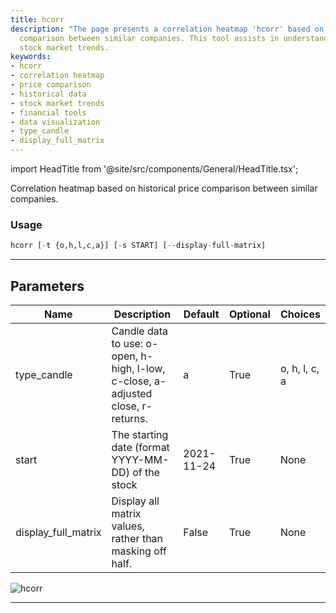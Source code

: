 ```yaml
---
title: hcorr
description: "The page presents a correlation heatmap 'hcorr' based on historical price"
  comparison between similar companies. This tool assists in understanding and visualizing
  stock market trends.
keywords:
- hcorr
- correlation heatmap
- price comparison
- historical data
- stock market trends
- financial tools
- data visualization
- type_candle
- display_full_matrix
---
```


import HeadTitle from '@site/src/components/General/HeadTitle.tsx';

<HeadTitle title="stocks/ca/hcorr - Reference | OpenBB Terminal Docs" />

Correlation heatmap based on historical price comparison between similar companies.

### Usage

```python
hcorr [-t {o,h,l,c,a}] [-s START] [--display-full-matrix]
```

---

## Parameters

| Name | Description | Default | Optional | Choices |
| ---- | ----------- | ------- | -------- | ------- |
| type_candle | Candle data to use: o-open, h-high, l-low, c-close, a-adjusted close, r-returns. | a | True | o, h, l, c, a |
| start | The starting date (format YYYY-MM-DD) of the stock | 2021-11-24 | True | None |
| display_full_matrix | Display all matrix values, rather than masking off half. | False | True | None |

![hcorr](https://user-images.githubusercontent.com/46355364/154073186-45336f5f-85e1-4cb9-9307-9694295b1f80.png)

---
